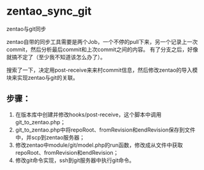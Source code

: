 # zentao_sync_git
zentao与git同步

zentao自带的同步工具需要是两个Job，一个不停的pull下来，另一个记录上一次commit，然后分析最后commit和上次commit之间的内容。
有了分支之后，好像就搞不定了（至少我不知道该怎么办了）。

搜索了一下，决定用post-receive来来村commit信息，然后修改zentao的导入模块来实现zentao与git的关联。

## 步骤：
1. 在版本库中创建并修改hooks/post-receive，这个脚本中调用git_to_zentao.php；
2. git_to_zentao.php中将repoRoot、fromRevision和endRevision保存到文件中，并scp到zentao服务器；
3. 修改zentao中module/git/model.php的run函数，修改成从文件中获取repoRoot、fromRevision和endRevision；
4. 修改git命令实现，ssh到git服务器中执行git命令。

